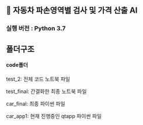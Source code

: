 ## 🚗 **자동차 파손영역별 검사 및 가격 산출 AI** 

### 실행 버전 : Python 3.7

## 폴더구조

#### code폴더
test_2: 전체 코드 노트북 파일


test_final: 간결화한 최종 노트북 파일


car_final: 최종 파이썬 파일


car_app1: 현재 진행중인 qtapp 파이썬 파일

